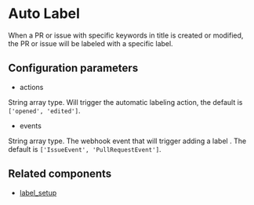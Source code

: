 # Auto Label

When a PR or issue with specific keywords in title is created or modified, the PR or issue will be labeled with a specific label.

## Configuration parameters

- actions

String array type. Will trigger the automatic labeling action, the default is `['opened', 'edited']`.

- events

String array type. The webhook event that will trigger adding a label . The default is `['IssueEvent', 'PullRequestEvent']`.

## Related components

- [label_setup](/component/label_setup.md)
